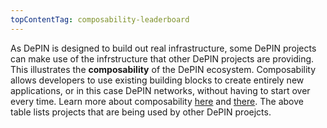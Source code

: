 ```yaml
---
topContentTag: composability-leaderboard
---
```


As DePIN is designed to build out real infrastructure, some DePIN projects can make use of the infrstructure that other DePIN projects are providing. This illustrates the **composability** of the DePIN ecosystem. Composability allows developers to use existing building blocks to create entirely new applications, or in this case DePIN networks, without having to start over every time. Learn more about composability [here](https://twitter.com/cdixon/status/1451703067213066244) and [there](https://blog.aragon.org/what-is-composability/). The above table lists projects that are being used by other DePIN proejcts.
